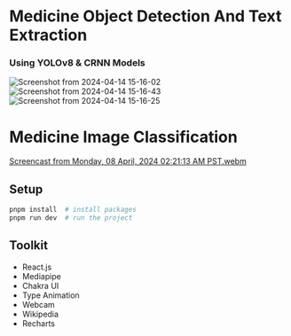 # Medicine Object Detection And Text Extraction

### Using YOLOv8 & CRNN Models


![Screenshot from 2024-04-14 15-16-02](https://github.com/mihkuno/MECDET/assets/26486389/481dd3d5-0af8-4d1d-be44-30693ebe4491)
![Screenshot from 2024-04-14 15-16-43](https://github.com/mihkuno/MECDET/assets/26486389/16cb77db-db3b-4d7e-8707-e71775261c13)
![Screenshot from 2024-04-14 15-16-25](https://github.com/mihkuno/MECDET/assets/26486389/c5825785-de4f-4c17-8dcf-1b1a3e928692)


# Medicine Image Classification

[Screencast from Monday, 08 April, 2024 02:21:13 AM PST.webm](https://github.com/mihkuno/MECDET/assets/26486389/b58afccf-8e09-4f59-928c-c466c17b21e3)


## Setup
```bash
pnpm install  # install packages
pnpm run dev  # run the project 
```

## Toolkit
- React.js
- Mediapipe
- Chakra UI
- Type Animation
- Webcam
- Wikipedia
- Recharts
